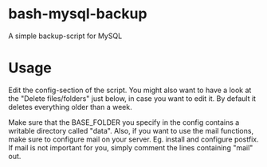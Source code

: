 bash-mysql-backup
=================

A simple backup-script for MySQL

# Usage
Edit the config-section of the script. You might also want to have a look at the
"Delete files/folders" just below, in case you want to edit it. By default
it deletes everything older than a week.

Make sure that the BASE_FOLDER you specify in the config contains a writable directory called
"data". Also, if you want to use the mail functions, make sure to configure mail on your server.
Eg. install and configure postfix. If mail is not important for you, simply comment the lines
containing "mail" out.
